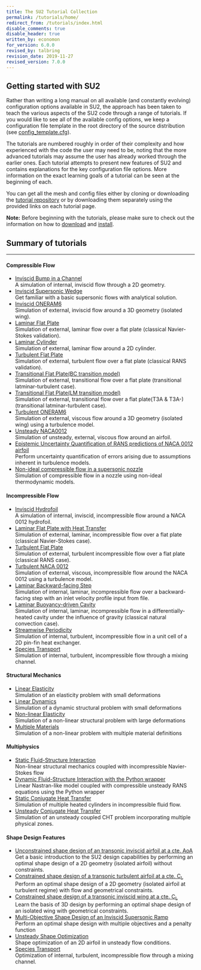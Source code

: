 ```yaml
---
title: The SU2 Tutorial Collection
permalink: /tutorials/home/
redirect_from: /tutorials/index.html
disable_comments: true
disable_header: true
written_by: economon
for_version: 6.0.0
revised_by: talbring
revision_date: 2019-11-27
revised_version: 7.0.0
---
```


## Getting started with SU2

Rather than writing a long manual on all available (and constantly evolving) configuration options available in SU2, the approach has been taken to teach the various aspects of the SU2 code through a range of tutorials. If you would like to see all of the available config options, we keep a configuration file template in the root directory of the source distribution (see [config_template.cfg](https://github.com/su2code/SU2/blob/master/config_template.cfg)).

The tutorials are numbered roughly in order of their complexity and how experienced with the code the user may need to be, noting that the more advanced tutorials may assume the user has already worked through the earlier ones. Each tutorial attempts to present new features of SU2 and contains explanations for the key configuration file options. More information on the exact learning goals of a tutorial can be seen at the beginning of each.

You can get all the mesh and config files either by cloning or downloading the [tutorial repository](https://github.com/su2code/Tutorials) or by downloading them separately using the provided links on each tutorial page.

**Note:** Before beginning with the tutorials, please make sure to check out the information on how to [download](/docs_v7/Download/) and [install](/docs_v7/Installation/).

## Summary of tutorials
------

#### Compressible Flow

* [Inviscid Bump in a Channel](/tutorials/Inviscid_Bump/)   
A simulation of internal, inviscid flow through a 2D geometry.
* [Inviscid Supersonic Wedge](/tutorials/Inviscid_Wedge/)    
Get familiar with a basic supersonic flows with analytical solution.
* [Inviscid ONERAM6](/tutorials/Inviscid_ONERAM6/)    
Simulation of external, inviscid flow around a 3D geometry (isolated wing).
* [Laminar Flat Plate](/tutorials/Laminar_Flat_Plate/)   
Simulation of external, laminar flow over a flat plate (classical Navier-Stokes validation).
* [Laminar Cylinder](/tutorials/Laminar_Cylinder/)    
Simulation of external, laminar flow around a 2D cylinder.
* [Turbulent Flat Plate](/tutorials/Turbulent_Flat_Plate/)    
Simulation of external, turbulent flow over a flat plate (classical RANS validation).
* [Transitional Flat Plate(BC transition model)](/tutorials/Transitional_Flat_Plate/)    
Simulation of external, transitional flow over a flat plate (transitional latminar-turbulent case).
* [Transitional Flat Plate(LM transition model)](/tutorials/Transitional_Flat_Plate_T3A/)    
Simulation of external, transitional flow over a flat plate(T3A & T3A-) (transitional latminar-turbulent case).
* [Turbulent ONERAM6](/tutorials/Turbulent_ONERAM6/)     
Simulation of external, viscous flow around a 3D geometry (isolated wing) using a turbulence model.
* [Unsteady NACA0012](/tutorials/Unsteady_NACA0012/)     
Simulation of unsteady, external, viscous flow around an airfoil.
* [Epistemic Uncertainty Quantification of RANS predictions of NACA 0012 airfoil](/tutorials/UQ_NACA0012/)    
Perform uncertainty quantification of errors arising due to assumptions inherent in turbulence models.
* [Non-ideal compressible flow in a supersonic nozzle](/tutorials/NICFD_nozzle/)    
Simulation of compressible flow in a nozzle using non-ideal thermodynamic models.

#### Incompressible Flow

* [Inviscid Hydrofoil](/tutorials/Inc_Inviscid_Hydrofoil/)   
A simulation of internal, inviscid, incompressible flow around a NACA 0012 hydrofoil.
* [Laminar Flat Plate with Heat Transfer](/tutorials/Inc_Laminar_Flat_Plate/)    
Simulation of external, laminar, incompressible flow over a flat plate (classical Navier-Stokes case).
* [Turbulent Flat Plate](/tutorials/Inc_Turbulent_Flat_Plate/)    
Simulation of external, turbulent incompressible flow over a flat plate (classical RANS case).
* [Turbulent NACA 0012](/tutorials/Inc_Turbulent_NACA0012/)    
Simulation of external, viscous, incompressible flow around the NACA 0012 using a turbulence model.
* [Laminar Backward-facing Step](/tutorials/Inc_Laminar_Step/)    
Simulation of internal, laminar, incompressible flow over a backward-facing step with an inlet velocity profile input from file.
* [Laminar Buoyancy-driven Cavity](/tutorials/Inc_Laminar_Cavity/)    
Simulation of internal, laminar, incompressible flow in a differentially-heated cavity under the influence of gravity (classical natural convection case).
* [Streamwise Periodicity](/tutorials/Inc_Streamwise_Periodic/)    
Simulation of internal, turbulent, incompressible flow in a unit cell of a 2D pin-fin heat exchanger.
* [Species Transport](/tutorials/Inc_Species_Transport/)    
Simulation of internal, turbulent, incompressible flow through a mixing channel.

#### Structural Mechanics

* [Linear Elasticity](/tutorials/Linear_Elasticity/)  
Simulation of an elasticity problem with small deformations
* [Linear Dynamics](/tutorials/Linear_Dynamics/)  
Simulation of a dynamic structural problem with small deformations
* [Non-linear Elasticity](/tutorials/Nonlinear_Elasticity/)  
Simulation of a non-linear structural problem with large deformations
* [Multiple Materials](/tutorials/Multiple_Material/)  
Simulation of a non-linear problem with multiple material definitions

#### Multiphysics

* [Static Fluid-Structure Interaction](/tutorials/Static_FSI/)  
Non-linear structural mechanics coupled with incompressible Navier-Stokes flow
* [Dynamic Fluid-Structure Interaction with the Python wrapper](/tutorials/Dynamic_FSI_Python/)    
Linear Nastran-like model coupled with compressible unsteady RANS equations using the Python wrapper
* [Static Conjugate Heat Transfer](/tutorials/Static_CHT/)    
Simulation of multiple heated cylinders in incompressible fluid flow.
* [Unsteady Conjugate Heat Transfer](/tutorials/Inc_Heated_Cylinders_Unsteady/)    
Simulation of an unsteady coupled CHT problem incorporating multiple physical zones.

#### Shape Design Features

* [Unconstrained shape design of an transonic inviscid airfoil at a cte. AoA](/tutorials/Inviscid_2D_Unconstrained_NACA0012/)    
Get a basic introduction to the SU2 design capabilities by performing an optimal shape design of a 2D geometry (isolated airfoil) without constraints.
* [Constrained shape design of a transonic turbulent airfoil at a cte. C<sub>L</sub>](/tutorials/Turbulent_2D_Constrained_RAE2822/)    
Perform an optimal shape design of a 2D geometry (isolated airfoil at turbulent regime) with flow and geometrical constraints.
* [Constrained shape design of a transonic inviscid wing at a cte. C<sub>L</sub>](/tutorials/Inviscid_3D_Constrained_ONERAM6/)    
Learn the basis of 3D design by performing an optimal shape design of an isolated wing with geometrical constraints.
* [Multi-Objective Shape Design of an Inviscid Supersonic Ramp](/tutorials/Multi_Objective_Shape_Design/)    
Perform an optimal shape design with multiple objectives and a penalty function
* [Unsteady Shape Optimization](/tutorials/Unsteady_Shape_Opt_NACA0012/)  
Shape optimization of an 2D airfoil in unsteady flow conditions.
* [Species Transport](/tutorials/Species_Transport/)    
Optimization of internal, turbulent, incompressible flow through a mixing channel.
